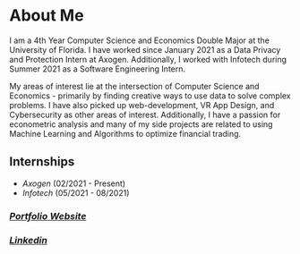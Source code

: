 # About Me
I am a 4th Year Computer Science and Economics Double Major at the University of Florida. I have worked since January 2021 as a Data Privacy and Protection Intern at Axogen. Additionally, I worked with Infotech during Summer 2021 as a Software Engineering Intern.

My areas of interest lie at the intersection of Computer Science and Economics - primarily by finding creative ways to use data to solve complex problems. I have also picked up web-development, VR App Design, and Cybersecurity as other areas of interest. Additionally, I have a passion for econometric analysis and many of my side projects are related to using Machine Learning and Algorithms to optimize financial trading.
## Internships
* _Axogen_   (02/2021 - Present)
* _Infotech_ (05/2021 - 08/2021)

### [_Portfolio Website_](https://andrewsandell.com)
### [_Linkedin_](https://linkedin.com/in/absandell)
